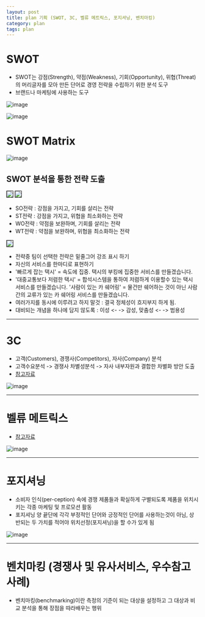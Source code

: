 ```yaml
---
layout: post
title: plan 기획 (SWOT, 3C, 벨류 메트릭스, 포지셔닝, 벤치마킹)
category: plan
tags: plan
---
```


# SWOT
* SWOT는 강점(Strength), 약점(Weakness), 기회(Opportunity), 위협(Threat)의 머리글자를 모아 만든 단어로 경영 전략을 수립하기 위한 분석 도구
* 브랜드나 마케팅에 사용하는 도구

![image](https://github.com/gunug/gunug.github.io/assets/52345276/a98757b9-62ff-4ce1-bed0-df5ba03d07e1)

![image](https://github.com/gunug/gunug.github.io/assets/52345276/3b3cc04c-4745-42af-93dc-3c0950a37472)

# SWOT Matrix

![image](https://github.com/gunug/gunug.github.io/assets/52345276/7f3b432d-b34f-44b1-b000-733484da4968)

## SWOT 분석을 통한 전략 도출

<img style='border:solid 1px black;' src="https://image.onethelab.com/resized/1711604883.jpg" />
<img style='border:solid 1px black;' src="https://image.onethelab.com/resized/1711604896.jpg" />

* SO전략 : 강점을 가지고, 기회를 살리는 전략
* ST전략 : 강점을 가지고, 위협을 최소화하는 전략
* WO전략 : 약점을 보완하며, 기회를 살리는 전략
* WT전략 : 약점을 보완하며, 위협을 최소화하는 전략

<img style='border:solid 1px black;' src="https://image.onethelab.com/resized/1711604938.jpg" />

* 전략중 팀이 선택한 전략은 밑줄그어 강조 표시 하기
* 자신의 서비스를 한마디로 표현하기
* '빠르게 잡는 택시' = 속도에 집중. 택시의 부킹에 집중한 서비스를 만들겠습니다.
* '대중교통보다 저렴한 택시' = 합석시스템을 통하여 저렴하게 이용할수 있는 택시 서비스를 만들겠습니다. '사람이 있는 카 쉐어링' = 물건만 쉐어하는 것이 아닌 사람간의 교류가 있는 카 쉐어링 서비스를 만들겠습니다.
* 여러가지를 동시에 이루려고 하지 말것 : 결국 정체성이 흐지부지 하게 됨.
* 대비되는 개념을 하나에 담지 않도록 : 이성 <- -> 감성, 맞춤성 <- -> 범용성

---

# 3C
* 고객(Customers), 경쟁사(Competitors), 자사(Company) 분석
* 고객수요분석 -> 경쟁사 차별성분석 -> 자사 내부자원과 결합한 차별화 방안 도출
* [참고자료](https://hotcoca.tistory.com/154)

![image](https://github.com/gunug/gunug.github.io/assets/52345276/d06ab455-527b-443a-aee8-35141f225973)

---

# 벨류 메트릭스
* [참고자료](https://dmbhyem.wixsite.com/portfolio/blank-3)

![image](https://github.com/gunug/gunug.github.io/assets/52345276/98701578-4ab4-4e13-9ea2-ea5db176f802)


---

# 포지셔닝
* 소비자 인식(per-ception) 속에 경쟁 제품들과 확실하게 구별되도록 제품을 위치시키는 각종 마케팅 및 프로모션 활동
* 포지셔닝 양 끝단에 각각 부정적인 단어와 긍정적인 단어를 사용하는것이 아님, 상반되는 두 가치를 적어야 위치선정(포지셔닝)을 할 수가 있게 됨 

![image](https://github.com/gunug/gunug.github.io/assets/52345276/0a1fa034-b531-4fae-bf8b-7a8661698079)


---

# 벤치마킹 (경쟁사 및 유사서비스, 우수참고 사례)
* 벤치마킹(benchmarking)이란 측정의 기준이 되는 대상을 설정하고 그 대상과 비교 분석을 통해 장점을 따라배우는 행위
